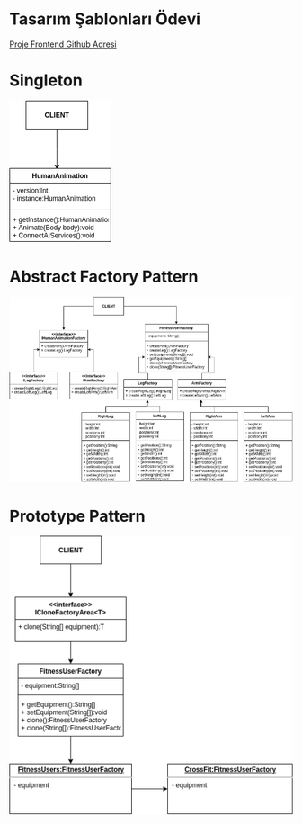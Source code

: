 # Tasarım Şablonları Ödevi
[Proje Frontend Github Adresi](https://github.com/basyusuf/fitness-nuclei-overload)
# Singleton #
![Singleton](https://github.com/basyusuf/tasarim-sablonlari-java/blob/master/UML_Diagrams/SingletonPattern.png?raw=true)
# Abstract Factory Pattern #
![AbstractFactoryPattern](https://github.com/basyusuf/tasarim-sablonlari-java/blob/master/UML_Diagrams/AbstractFactoryPattern.png?raw=true)
# Prototype Pattern #
![PrototypePattern](https://github.com/basyusuf/tasarim-sablonlari-java/blob/master/UML_Diagrams/PrototypePattern.png?raw=true)
